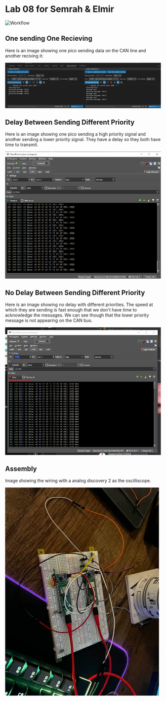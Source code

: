 # Lab 08 for Semrah & Elmir

![Workflow](https://github.com/uofu-emb/2024-lab08-Semrah-Elmir/actions/workflows/main.yml/badge.svg)

## One sending One Recieving
Here is an image showing one pico sending data on the CAN line and another reciving it:

![OneSendOneRecieve](images/OneSendingOneRecieving.png)

## Delay Between Sending Different Priority
Here is an image showing one pico sending a high priority signal and another sending a lower priority signal. They have a delay so they both have time to transmit.

![TwoSendDelay](images/DelayBetweenDifferentPriority.png)

## No Delay Between Sending Different Priority
Here is an image showing no delay with different priorities. The speed at which they are sending is fast enough that we don't have time to acknowledge the messages. We can see though that the lower priority message is not appearing on the CAN bus.

![NoDelayTwoSend](images/NoDelayBetweenDifferentPriority.png)

## Assembly
Image showing the wiring with a analog discovery 2 as the oscilliscope.

![Assembly](images/RatsNest.png)
